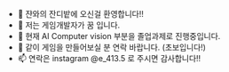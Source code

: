 - 👋 쟌와의 잔디밭에 오신걸 환영합니다!!
- 👀 저는 게임개발자가 꿈 입니다.
- 🌱 현재 AI Computer vision 부분을 졸업과제로 진행중입니다.
- 💞️ 같이 게임을 만들어보실 분 연락 바랍니다. (초보입니다!)
- 📫 연락은 instagram @e_413.5 로 주시면 감사합니다!!

<!---
parkjanwa/parkjanwa is a ✨ special ✨ repository because its `README.md` (this file) appears on your GitHub profile.
You can click the Preview link to take a look at your changes.
--->

